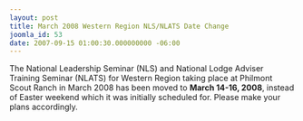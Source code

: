 ```yaml
---
layout: post
title: March 2008 Western Region NLS/NLATS Date Change
joomla_id: 53
date: 2007-09-15 01:00:30.000000000 -06:00
---
```

The National Leadership Seminar (NLS) and National Lodge Adviser Training Seminar (NLATS) for Western Region taking place at Philmont Scout Ranch in March 2008 has been moved to <b>March 14-16, 2008</b>, instead of Easter weekend which it was initially scheduled for. Please make your plans accordingly.

